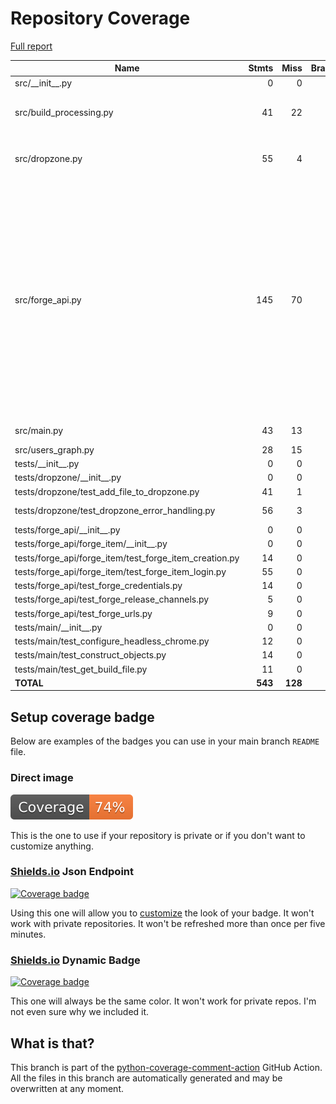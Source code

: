 # Repository Coverage

[Full report](https://htmlpreview.github.io/?https://github.com/bmos/FG-Forge-Updater/blob/python-coverage-comment-action-data/htmlcov/index.html)

| Name                                                        |    Stmts |     Miss |   Branch |   BrPart |   Cover |   Missing |
|------------------------------------------------------------ | -------: | -------: | -------: | -------: | ------: | --------: |
| src/\_\_init\_\_.py                                         |        0 |        0 |        0 |        0 |    100% |           |
| src/build\_processing.py                                    |       41 |       22 |       10 |        0 |     41% |14-20, 25-30, 35-42, 47 |
| src/dropzone.py                                             |       55 |        4 |        2 |        1 |     91% |39, 41, 49->exit, 53, 65 |
| src/forge\_api.py                                           |      145 |       70 |        6 |        0 |     51% |99-100, 106-112, 116-123, 127-132, 136-147, 151-160, 164-174, 178-181, 185-188, 192-206, 210-214 |
| src/main.py                                                 |       43 |       13 |       10 |        1 |     62% | 48-60, 64 |
| src/users\_graph.py                                         |       28 |       15 |        0 |        0 |     46% |     20-41 |
| tests/\_\_init\_\_.py                                       |        0 |        0 |        0 |        0 |    100% |           |
| tests/dropzone/\_\_init\_\_.py                              |        0 |        0 |        0 |        0 |    100% |           |
| tests/dropzone/test\_add\_file\_to\_dropzone.py             |       41 |        1 |        4 |        1 |     96% |        33 |
| tests/dropzone/test\_dropzone\_error\_handling.py           |       56 |        3 |       10 |        3 |     91% |29, 52, 74 |
| tests/forge\_api/\_\_init\_\_.py                            |        0 |        0 |        0 |        0 |    100% |           |
| tests/forge\_api/forge\_item/\_\_init\_\_.py                |        0 |        0 |        0 |        0 |    100% |           |
| tests/forge\_api/forge\_item/test\_forge\_item\_creation.py |       14 |        0 |        0 |        0 |    100% |           |
| tests/forge\_api/forge\_item/test\_forge\_item\_login.py    |       55 |        0 |        4 |        0 |    100% |           |
| tests/forge\_api/test\_forge\_credentials.py                |       14 |        0 |        0 |        0 |    100% |           |
| tests/forge\_api/test\_forge\_release\_channels.py          |        5 |        0 |        0 |        0 |    100% |           |
| tests/forge\_api/test\_forge\_urls.py                       |        9 |        0 |        0 |        0 |    100% |           |
| tests/main/\_\_init\_\_.py                                  |        0 |        0 |        0 |        0 |    100% |           |
| tests/main/test\_configure\_headless\_chrome.py             |       12 |        0 |        0 |        0 |    100% |           |
| tests/main/test\_construct\_objects.py                      |       14 |        0 |        0 |        0 |    100% |           |
| tests/main/test\_get\_build\_file.py                        |       11 |        0 |        0 |        0 |    100% |           |
|                                                   **TOTAL** |  **543** |  **128** |   **46** |    **6** | **74%** |           |


## Setup coverage badge

Below are examples of the badges you can use in your main branch `README` file.

### Direct image

[![Coverage badge](https://raw.githubusercontent.com/bmos/FG-Forge-Updater/python-coverage-comment-action-data/badge.svg)](https://htmlpreview.github.io/?https://github.com/bmos/FG-Forge-Updater/blob/python-coverage-comment-action-data/htmlcov/index.html)

This is the one to use if your repository is private or if you don't want to customize anything.

### [Shields.io](https://shields.io) Json Endpoint

[![Coverage badge](https://img.shields.io/endpoint?url=https://raw.githubusercontent.com/bmos/FG-Forge-Updater/python-coverage-comment-action-data/endpoint.json)](https://htmlpreview.github.io/?https://github.com/bmos/FG-Forge-Updater/blob/python-coverage-comment-action-data/htmlcov/index.html)

Using this one will allow you to [customize](https://shields.io/endpoint) the look of your badge.
It won't work with private repositories. It won't be refreshed more than once per five minutes.

### [Shields.io](https://shields.io) Dynamic Badge

[![Coverage badge](https://img.shields.io/badge/dynamic/json?color=brightgreen&label=coverage&query=%24.message&url=https%3A%2F%2Fraw.githubusercontent.com%2Fbmos%2FFG-Forge-Updater%2Fpython-coverage-comment-action-data%2Fendpoint.json)](https://htmlpreview.github.io/?https://github.com/bmos/FG-Forge-Updater/blob/python-coverage-comment-action-data/htmlcov/index.html)

This one will always be the same color. It won't work for private repos. I'm not even sure why we included it.

## What is that?

This branch is part of the
[python-coverage-comment-action](https://github.com/marketplace/actions/python-coverage-comment)
GitHub Action. All the files in this branch are automatically generated and may be
overwritten at any moment.